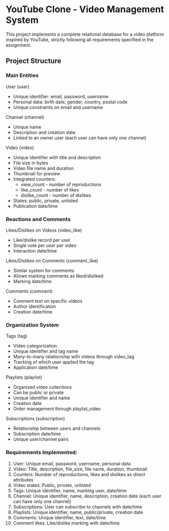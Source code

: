 # YouTube Clone - Video Management System

This project implements a complete relational database for a video platform inspired by YouTube, strictly following all requirements specified in the assignment.

## Project Structure

### Main Entities

User (user)
- Unique identifier: email, password, username
- Personal data: birth date, gender, country, postal code
- Unique constraints on email and username

Channel (channel)
- Unique name
- Description and creation date
- Linked to an owner user (each user can have only one channel)

Video (video)
- Unique identifier with title and description
- File size in bytes
- Video file name and duration
- Thumbnail for preview
- Integrated counters:
  - view_count - number of reproductions
  - like_count - number of likes
  - dislike_count - number of dislikes
- States: public, private, unlisted
- Publication date/time

### Reactions and Comments

Likes/Dislikes on Videos (video_like)
- Like/dislike record per user
- Single vote per user per video
- Interaction date/time

Likes/Dislikes on Comments (comment_like)
- Similar system for comments
- Allows marking comments as liked/disliked
- Marking date/time

Comments (comment)
- Comment text on specific videos
- Author identification
- Creation date/time

### Organization System

Tags (tag)
- Video categorization
- Unique identifier and tag name
- Many-to-many relationship with videos through video_tag
- Tracking of which user applied the tag
- Application date/time

Playlists (playlist)
- Organized video collections
- Can be public or private
- Unique identifier and name
- Creation date
- Order management through playlist_video

Subscriptions (subscription)
- Relationship between users and channels
- Subscription date/time
- Unique user/channel pairs

### Requirements Implemented:

1. User: Unique email, password, username, personal data
2. Video: Title, description, file_size, file name, duration, thumbnail
3. Counters: Number of reproductions, likes and dislikes as direct attributes
4. Video states: Public, private, unlisted
5. Tags: Unique identifier, name, marking user, date/time
6. Channel: Unique identifier, name, description, creation date (each user can have only one channel)
7. Subscriptions: User can subscribe to channels with date/time
8. Playlists: Unique identifier, name, public/private, creation date
9. Comments: Unique identifier, text, date/time
10. Comment likes: Like/dislike marking with date/time